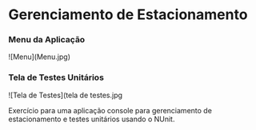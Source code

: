 # Gerenciamento de Estacionamento

<h3>Menu da Aplicação</h3>
![Menu](Menu.jpg)


<h3>Tela de Testes Unitários</h3>
![Tela de Testes](tela de testes.jpg

Exercício para uma aplicação console para gerenciamento de estacionamento e testes unitários usando o NUnit.
